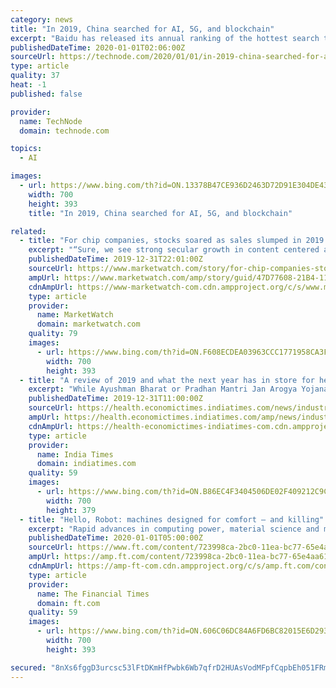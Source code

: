 ```yaml
---
category: news
title: "In 2019, China searched for AI, 5G, and blockchain"
excerpt: "Baidu has released its annual ranking of the hottest search terms in technology for 2019. Artificial intelligence (AI) garnered more searches than any other tech phrase. “AI is going to open a new chapter of the society of the world that people try to understand ourselves better, rather than the outside world,” said Alibaba founder Jack Ma ..."
publishedDateTime: 2020-01-01T02:06:00Z
sourceUrl: https://technode.com/2020/01/01/in-2019-china-searched-for-ai-5g-and-blockchain/
type: article
quality: 37
heat: -1
published: false

provider:
  name: TechNode
  domain: technode.com

topics:
  - AI

images:
  - url: https://www.bing.com/th?id=ON.13378B47CE936D2463D72D91E304DE43
    width: 700
    height: 393
    title: "In 2019, China searched for AI, 5G, and blockchain"

related:
  - title: "For chip companies, stocks soared as sales slumped in 2019 — what does that mean for 2020?"
    excerpt: "“Sure, we see strong secular growth in content centered around AI and autos, but would also call attention to markets like consumer and PCs that are declining and smartphones ex-growth longer term despite a reprieve expected with 5G the next two years,” Morgan Stanley analyst Joseph Moore said. The most prominent chip stock of the year was ..."
    publishedDateTime: 2019-12-31T22:01:00Z
    sourceUrl: https://www.marketwatch.com/story/for-chip-companies-stocks-soared-as-sales-slumped-in-2019-what-does-that-mean-for-2020-2019-12-31
    ampUrl: https://www.marketwatch.com/amp/story/guid/47D77608-21B4-11EA-98E8-DBB410BEF79C
    cdnAmpUrl: https://www-marketwatch-com.cdn.ampproject.org/c/s/www.marketwatch.com/amp/story/guid/47D77608-21B4-11EA-98E8-DBB410BEF79C
    type: article
    provider:
      name: MarketWatch
      domain: marketwatch.com
    quality: 79
    images:
      - url: https://www.bing.com/th?id=ON.F608ECDEA03963CCC1771958CA3F6D77
        width: 700
        height: 393
  - title: "A review of 2019 and what the next year has in store for healthcare"
    excerpt: "While Ayushman Bharat or Pradhan Mantri Jan Arogya Yojana (AB-PMJAY) changed the face of healthcare in the country this year, it is predicted that in the next year, technologies like machine learning and Artificial Intelligence (AI) will represent the face of change. Savitha Kuttan, CEO, Omnicuris, social health startup, expressed her views on ..."
    publishedDateTime: 2019-12-31T11:00:00Z
    sourceUrl: https://health.economictimes.indiatimes.com/news/industry/a-review-of-2019-and-what-the-next-year-has-in-store-for-healthcare/73044986
    ampUrl: https://health.economictimes.indiatimes.com/amp/news/industry/a-review-of-2019-and-what-the-next-year-has-in-store-for-healthcare/73044986
    cdnAmpUrl: https://health-economictimes-indiatimes-com.cdn.ampproject.org/c/s/health.economictimes.indiatimes.com/amp/news/industry/a-review-of-2019-and-what-the-next-year-has-in-store-for-healthcare/73044986
    type: article
    provider:
      name: India Times
      domain: indiatimes.com
    quality: 59
    images:
      - url: https://www.bing.com/th?id=ON.B86EC4F3404506DE02F409212C9C2D2D
        width: 700
        height: 379
  - title: "Hello, Robot: machines designed for comfort — and killing"
    excerpt: "Rapid advances in computing power, material science and micro-engineering have in recent years allowed the construction of automata from violin-playing androids to long-range drones and super-precise neurosurgical robots that a few decades ago would still have been firmly in the realm of sci-fi. And the dawning age of artificial intelligence or ..."
    publishedDateTime: 2020-01-01T05:00:00Z
    sourceUrl: https://www.ft.com/content/723998ca-2bc0-11ea-bc77-65e4aa615551
    ampUrl: https://amp.ft.com/content/723998ca-2bc0-11ea-bc77-65e4aa615551
    cdnAmpUrl: https://amp-ft-com.cdn.ampproject.org/c/s/amp.ft.com/content/723998ca-2bc0-11ea-bc77-65e4aa615551
    type: article
    provider:
      name: The Financial Times
      domain: ft.com
    quality: 59
    images:
      - url: https://www.bing.com/th?id=ON.606C06DC84A6FD6BC82015E6D293104F
        width: 700
        height: 393

secured: "8nXs6fggD3urcsc53lFtDKmHfPwbk6Wb7qfrD2HUAsVodMFpfCqpbEh051FRmkg0z8loULY9Pwz7Pt2ZwtUxsUzUamVfsLruMeweimeiCzdI1/D35nQJw+C2GwlzTYyEo9PNlIC+ShELGZrAclaw5mmWGBhCOseFPzfu+VdmWxAUupQ2N+ESEnbfcRn2kO5eaq69y71ydGUWriPbqzhNRVGCYVGjJnFOvs7U2O80J30a8FV55lA4zvV01jnk8kNxf3ahfrmizmYzW+b4ZUsWRg==;c3ffyLYwrOvoby/d56Kzow=="
---
```


